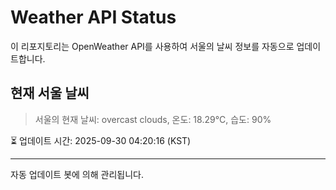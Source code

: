 
# Weather API Status

이 리포지토리는 OpenWeather API를 사용하여 서울의 날씨 정보를 자동으로 업데이트합니다.

## 현재 서울 날씨
> 서울의 현재 날씨: overcast clouds, 온도: 18.29°C, 습도: 90%

⏳ 업데이트 시간: 2025-09-30 04:20:16 (KST)

---
자동 업데이트 봇에 의해 관리됩니다.
